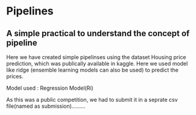 # Pipelines
A simple practical to understand the concept of pipeline
--------------------------------------------------------------------------------------------------------
Here we have created simple pipelinses using the dataset Housing price prediction, which was publically available in kaggle. Here we used model like ridge (ensemble learning models can also be used) to predict the prices.

Model used : Regression Model(Ri)

As this was a public competition, we had to submit it in a seprate csv file(named as submission).........

